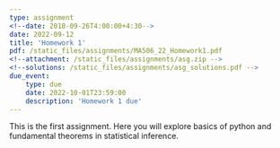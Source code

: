 ```yaml
---
type: assignment
<!--date: 2018-09-26T4:00:00+4:30-->
date: 2022-09-12
title: 'Homework 1'
pdf: /static_files/assignments/MA506_22_Homework1.pdf
<!--attachment: /static_files/assignments/asg.zip -->
<!--solutions: /static_files/assignments/asg_solutions.pdf -->
due_event: 
    type: due
    date: 2022-10-01T23:59:00
    description: 'Homework 1 due'
---
```

This is the first assignment. Here you will explore basics of python and fundamental theorems in statistical inference.



